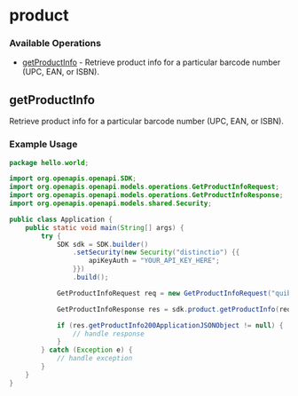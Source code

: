 # product

### Available Operations

* [getProductInfo](#getproductinfo) - Retrieve product info for a particular barcode number (UPC, EAN, or ISBN).

## getProductInfo

Retrieve product info for a particular barcode number (UPC, EAN, or ISBN).

### Example Usage

```java
package hello.world;

import org.openapis.openapi.SDK;
import org.openapis.openapi.models.operations.GetProductInfoRequest;
import org.openapis.openapi.models.operations.GetProductInfoResponse;
import org.openapis.openapi.models.shared.Security;

public class Application {
    public static void main(String[] args) {
        try {
            SDK sdk = SDK.builder()
                .setSecurity(new Security("distinctio") {{
                    apiKeyAuth = "YOUR_API_KEY_HERE";
                }})
                .build();

            GetProductInfoRequest req = new GetProductInfoRequest("quibusdam");            

            GetProductInfoResponse res = sdk.product.getProductInfo(req);

            if (res.getProductInfo200ApplicationJSONObject != null) {
                // handle response
            }
        } catch (Exception e) {
            // handle exception
        }
    }
}
```
